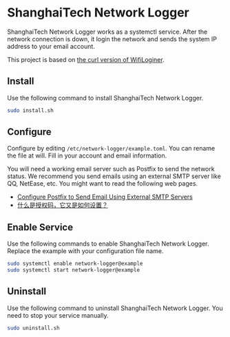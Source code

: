 # ShanghaiTech Network Logger

ShanghaiTech Network Logger works as a systemctl service. After the network connection is down, it login the network and sends the system IP address to your email account.

This project is based on [the curl version of WifiLoginer](https://github.com/ShanghaitechGeekPie/WifiLoginer/blob/master/Shell/wget-shtech.sh).

## Install

Use the following command to install ShanghaiTech Network Logger.

```sh
sudo install.sh
```

## Configure

Configure by editing `/etc/network-logger/example.toml`. You can rename the file at will. Fill in your account and email information.

You will need a working email server such as Postfix to send the network status. We recommend you send emails using an external SMTP server like QQ, NetEase, etc. You might want to read the following web pages.

- [Configure Postfix to Send Email Using External SMTP Servers](https://www.linode.com/docs/guides/postfix-smtp-debian7/)
- [什么是授权码，它又是如何设置？](https://service.mail.qq.com/cgi-bin/help?subtype=1&id=28&no=1001256)

## Enable Service

Use the following commands to enable ShanghaiTech Network Logger. Replace the example with your configuration file name.

```sh
sudo systemctl enable network-logger@example
sudo systemctl start network-logger@example
```

## Uninstall

Use the following command to uninstall ShanghaiTech Network Logger. You need to stop your service manually.

```sh
sudo uninstall.sh
```
